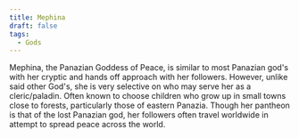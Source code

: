 ```yaml
---
title: Mephina
draft: false
tags:
  - Gods
---
```

Mephina, the Panazian Goddess of Peace, is similar to most Panazian god's with her cryptic and hands off approach with her followers. However, unlike said other God's, she is very selective on who may serve her as a cleric/paladin. Often known to choose children who grow up in small towns close to forests, particularly those of eastern Panazia. Though her pantheon is that of the lost Panazian god, her followers often travel worldwide in attempt to spread peace across the world.